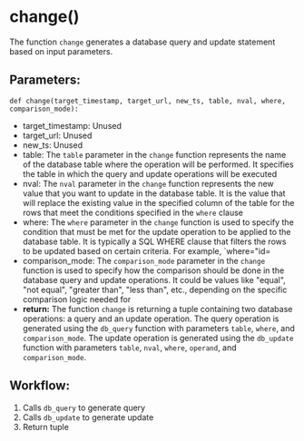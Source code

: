 # change()
The function `change` generates a database query and update statement based on input parameters.
## Parameters:
    def change(target_timestamp, target_url, new_ts, table, nval, where, comparison_mode):
-  target_timestamp: Unused
-  target_url: Unused
-  new_ts: Unused
-  table: The `table` parameter in the `change` function represents the name of the database
    table where the operation will be performed. It specifies the table in which the query and update
    operations will be executed
-  nval: The `nval` parameter in the `change` function represents the new value that you want to
    update in the database table. It is the value that will replace the existing value in the specified
    column of the table for the rows that meet the conditions specified in the `where` clause
-  where: The `where` parameter in the `change` function is used to specify the condition that
    must be met for the update operation to be applied to the database table. It is typically a SQL
    WHERE clause that filters the rows to be updated based on certain criteria. For example, `where="id=
-  comparison_mode: The `comparison_mode` parameter in the `change` function is used to specify
    how the comparison should be done in the database query and update operations. It could be values
    like "equal", "not equal", "greater than", "less than", etc., depending on the specific comparison
    logic needed for
- **return:** The function `change` is returning a tuple containing two database operations: a query and
    an update operation. The query operation is generated using the `db_query` function with parameters
    `table`, `where`, and `comparison_mode`. The update operation is generated using the `db_update`
    function with parameters `table`, `nval`, `where`, `operand`, and `comparison_mode`.

## Workflow:
1. Calls `db_query` to generate query
2. Calls `db_update` to generate update
3. Return tuple